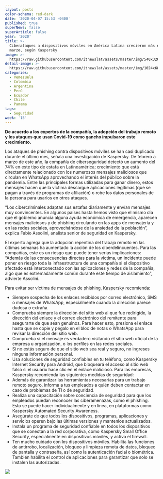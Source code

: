 ```yaml
---
layout: posts
color-schema: red-dark
date: '2020-04-07 15:53 -0400'
published: true
superNews: false
superArticle: false
year: '2020'
title: >-
  Ciberataques a dispositivos móviles en América Latina crecieron más del 70% en
  marzo, según Kaspersky
image: >-
  https://raw.githubusercontent.com/itnewslat/assets/master/img/540x320/Moviles-troyano-p.jpg
detail-image: >-
  https://raw.githubusercontent.com/itnewslat/assets/master/img/1024x680/Moviles-troyano-g.jpg
categories:
  - Venezuela
  - Colombia
  - Argentina
  - Perú
  - Ecuador
  - Chile
  - Panama
tags:
  - Seguridad
week: '15'
---
```

**De acuerdo a los expertos de la compañía, la adopción del trabajo remoto y los ataques que usan Covid-19 como gancho impulsaron este crecimiento.**

Los ataques de phishing contra dispositivos móviles se han casi duplicado durante el último mes, señala una investigación de Kaspersky. De febrero a marzo de este año, la compañía de ciberseguridad detectó un aumento del 74% en este tipo de estafa en Latinoamérica; crecimiento que está directamente relacionado con los numerosos mensajes maliciosos que circulan en WhatsApp aprovechando el interés del público sobre la pandemia. Entre las principales formas utilizadas para ganar dinero, estos mensajes hacen que la víctima descargue aplicaciones legítimas (que se pagan a través de programas de afiliación) o robe los datos personales de la persona para usarlos en otros ataques.

“Los cibercriminales adaptan sus estafas diariamente y envían mensajes muy convincentes. En algunos países hasta hemos visto que el mismo día que el gobierno anuncia alguna ayuda económica de emergencia, aparecen mensajes maliciosos y de phishing circulando en las apps de mensajería y en las redes sociales, aprovechándose de la ansiedad de la población”, explica Fabio Assolini, analista senior de seguridad en Kaspersky.  
 
El experto agrega que la adopción repentina del trabajo remoto en las últimas semanas ha aumentado la acción de los ciberdelincuentes. Para las compañías, este es un riesgo que puede tener serias implicaciones: “Además de las consecuencias directas para la víctima, un incidente puede poner en riesgo toda la infraestructura de una compañía si el dispositivo afectado está interconectado con las aplicaciones y redes de la compañía, algo que es extremadamente común durante este tiempo de aislamiento", advierte Assolini.

Para evitar ser víctima de mensajes de phishing, Kaspersky recomienda:

- Siempre sospecha de los enlaces recibidos por correo electrónico, SMS o mensajes de WhatsApp, especialmente cuando la dirección parece dudosa o extraña.
- Comprueba siempre la dirección del sitio web al que fue redirigido, la dirección del enlace y el correo electrónico del remitente para asegurarte de que sean genuinos. Para hacer esto, presiona el enlace hasta que se copie y pégalo en el bloc de notas o WhatsApp para revisar la dirección del sitio web.
- Comprueba si el mensaje es verdadero visitando el sitio web oficial de la empresa u organización, o los perfiles en las redes sociales.
- Si no estás seguro de que el sitio web sea real y seguro, no ingreses ninguna información personal.
- Usa soluciones de seguridad confiables en tu teléfono, como Kaspersky Internet Security para Android, que bloqueará el acceso al sitio web falso si el usuario hace clic en el enlace malicioso.
Para las empresas, Kaspersky recomienda las siguientes medidas de seguridad:
- Además de garantizar las herramientas necesarias para un trabajo remoto seguro, informa a tus empleados a quién deben contactar en caso de problemas de TI o de seguridad.
- Realiza una capacitación sobre conciencia de seguridad para que los empleados puedan reconocer las ciberamenazas, como el phishing. Esto se puede hacer individualmente y en línea, en plataformas como Kaspersky Automated Security Awareness.
- Asegúrate de que todos los dispositivos, programas, aplicaciones y servicios operen bajo las últimas versiones y mantenlos actualizados.
- Instala un programa de seguridad confiable en todos los dispositivos que se conectan a la red corporativa, como Kaspersky Small Office Security, especialmente en dispositivos móviles, y activa el firewall.
- Ten mucho cuidado con los dispositivos móviles. Habilita las funciones de antirrobo, localización, bloqueo y limpieza remota de datos, bloqueo de pantalla y contraseña, así como la autenticación facial o biométrica. También habilita el control de aplicaciones para garantizar que solo se instalen las autorizadas.

<img src="https://tracker.metricool.com/c3po.jpg?hash=56f88a41e39ab42c063cc51676587a04"/>